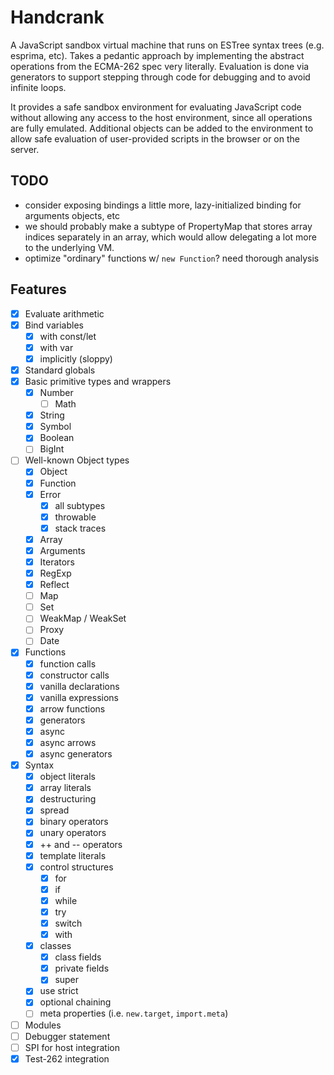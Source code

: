 # Handcrank

A JavaScript sandbox virtual machine that runs on ESTree syntax trees
(e.g. esprima, etc).  Takes a pedantic approach by implementing the
abstract operations from the ECMA-262 spec very literally.  Evaluation
is done via generators to support stepping through code for debugging
and to avoid infinite loops.

It provides a safe sandbox environment for evaluating JavaScript code
without allowing any access to the host environment, since all
operations are fully emulated.  Additional objects can be added to the
environment to allow safe evaluation of user-provided scripts in the
browser or on the server.

## TODO

- consider exposing bindings a little more, lazy-initialized binding
  for arguments objects, etc
- we should probably make a subtype of PropertyMap that stores array
  indices separately in an array, which would allow delegating a lot
  more to the underlying VM.
- optimize "ordinary" functions w/ `new Function`? need thorough analysis

## Features

- [x] Evaluate arithmetic
- [x] Bind variables
    - [x] with const/let
    - [x] with var
    - [x] implicitly (sloppy)
- [x] Standard globals
- [x] Basic primitive types and wrappers
    - [x] Number
        - [ ] Math
    - [x] String
    - [x] Symbol
    - [x] Boolean
    - [ ] BigInt
- [ ] Well-known Object types
    - [x] Object
    - [x] Function
    - [x] Error
        - [x] all subtypes
        - [x] throwable
        - [x] stack traces
    - [x] Array
    - [x] Arguments
    - [x] Iterators
    - [x] RegExp
    - [x] Reflect
    - [ ] Map
    - [ ] Set
    - [ ] WeakMap / WeakSet
    - [ ] Proxy
    - [ ] Date
- [x] Functions
    - [x] function calls
    - [x] constructor calls
    - [x] vanilla declarations
    - [x] vanilla expressions
    - [x] arrow functions
    - [x] generators
    - [x] async
    - [x] async arrows
    - [x] async generators
- [x] Syntax
    - [x] object literals
    - [x] array literals
    - [x] destructuring
    - [x] spread
    - [x] binary operators
    - [x] unary operators
    - [x] ++ and -- operators
    - [x] template literals
    - [x] control structures
        - [x] for
        - [x] if
        - [x] while
        - [x] try
        - [x] switch
        - [x] with
    - [x] classes
        - [x] class fields
        - [x] private fields
        - [x] super
    - [x] use strict
    - [x] optional chaining
    - [ ] meta properties (i.e. `new.target`, `import.meta`)
- [ ] Modules
- [ ] Debugger statement
- [ ] SPI for host integration
- [x] Test-262 integration
